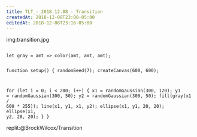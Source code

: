 ```yaml
---
title: TLT_-_2018.12.08_-_Transition
createdAt: 2018-12-08T23:00-05:00
editedAt: 2018-12-08T23:16-05:00
---
```


img:transition.jpg

<code>
let gray = amt => color(amt, amt, amt);

function setup() {
  randomSeed(7);
  createCanvas(600, 600);

  for (let i = 0; i < 200; i++) {
    x1 = randomGaussian(300, 120);
    y1 = randomGaussian(300, 50);
    y2 = randomGaussian(300, 50);
    fill(gray(x1 / 600 * 255));
    line(x1, y1, x1, y2);
    ellipse(x1, y1, 20, 20);
    ellipse(x1, y2, 20, 20);
  }
}
</code>

replit:@BrockWilcox/Transition


